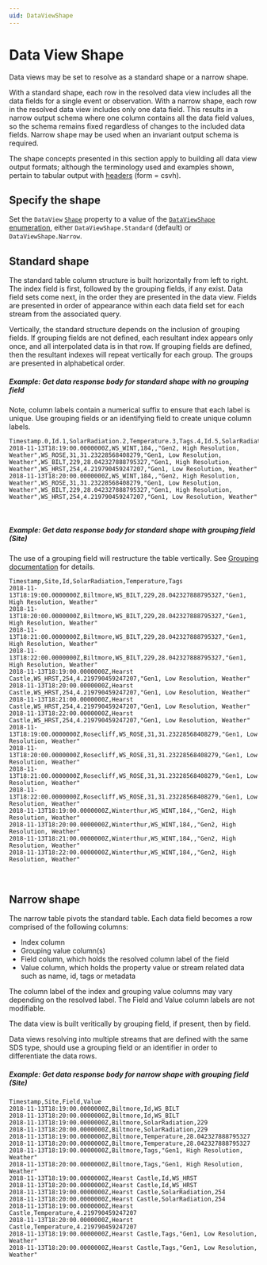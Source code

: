 ```yaml
---
uid: DataViewShape
---
```


# Data View Shape

Data views may be set to resolve as a standard shape or a narrow shape. 

With a standard shape, each row in the resolved data view includes all the data fields for a single event or observation. With a narrow shape, each row in the resolved data view includes only one data field. This results in a narrow output schema where one column contains all the data field values, so the schema remains fixed regardless of changes to the included data fields. Narrow shape may be used when an invariant output schema is required.

The shape concepts presented in this section apply to building all data view output formats; although the terminology used and examples shown, pertain to tabular output with [headers](xref:DataViewsQuickStartGetData#format) (form = csvh).
## Specify the shape
Set the `DataView` [`Shape`](xref:DataViewsQuickStartDefine#Data-view-properties) property to a value of the [`DataViewShape` enumeration](xref:DataViewsQuickStartDefine#dataviewshape-enumeration), either `DataViewShape.Standard` (default) or `DataViewShape.Narrow`.

## Standard shape

The standard table column structure is built horizontally from left to right. The index field is first, followed by the grouping fields, if any exist.  Data field sets come next, in the order they are presented in the data view. Fields are presented in order of appearance within each data field set for each stream from the associated query.

Vertically, the standard structure depends on the inclusion of grouping fields. If grouping fields are not defined, each resultant index appears only once, and all interpolated data is in that row. If grouping fields are defined, then the resultant indexes will repeat vertically for each group. The groups are presented in alphabetical order.


##### Example: Get data response body for standard shape with no grouping field

Note, column labels contain a numerical suffix to ensure that each label is unique. Use grouping fields or an identifying field to create unique column labels.

```csv
Timestamp.0,Id.1,SolarRadiation.2,Temperature.3,Tags.4,Id.5,SolarRadiation.6,Temperature.7,Tags.8,Id.9,SolarRadiation.10,Temperature.11,Tags.12,Id.13,SolarRadiation.14,Temperature.15,Tags.16
2018-11-13T18:19:00.0000000Z,WS_WINT,184,,"Gen2, High Resolution, Weather",WS_ROSE,31,31.23228568408279,"Gen1, Low Resolution, Weather",WS_BILT,229,28.042327888795327,"Gen1, High Resolution, Weather",WS_HRST,254,4.219790459247207,"Gen1, Low Resolution, Weather"
2018-11-13T18:20:00.0000000Z,WS_WINT,184,,"Gen2, High Resolution, Weather",WS_ROSE,31,31.23228568408279,"Gen1, Low Resolution, Weather",WS_BILT,229,28.042327888795327,"Gen1, High Resolution, Weather",WS_HRST,254,4.219790459247207,"Gen1, Low Resolution, Weather"
```
<br />

##### Example: Get data response body for standard shape with grouping field (Site)

The use of a grouping field will restructure the table vertically. See [Grouping documentation](xref:DataViewsGrouping) for details.

```csv
Timestamp,Site,Id,SolarRadiation,Temperature,Tags
2018-11-13T18:19:00.0000000Z,Biltmore,WS_BILT,229,28.042327888795327,"Gen1, High Resolution, Weather"
2018-11-13T18:20:00.0000000Z,Biltmore,WS_BILT,229,28.042327888795327,"Gen1, High Resolution, Weather"
2018-11-13T18:21:00.0000000Z,Biltmore,WS_BILT,229,28.042327888795327,"Gen1, High Resolution, Weather"
2018-11-13T18:22:00.0000000Z,Biltmore,WS_BILT,229,28.042327888795327,"Gen1, High Resolution, Weather"
2018-11-13T18:19:00.0000000Z,Hearst Castle,WS_HRST,254,4.219790459247207,"Gen1, Low Resolution, Weather"
2018-11-13T18:20:00.0000000Z,Hearst Castle,WS_HRST,254,4.219790459247207,"Gen1, Low Resolution, Weather"
2018-11-13T18:21:00.0000000Z,Hearst Castle,WS_HRST,254,4.219790459247207,"Gen1, Low Resolution, Weather"
2018-11-13T18:22:00.0000000Z,Hearst Castle,WS_HRST,254,4.219790459247207,"Gen1, Low Resolution, Weather"
2018-11-13T18:19:00.0000000Z,Rosecliff,WS_ROSE,31,31.23228568408279,"Gen1, Low Resolution, Weather"
2018-11-13T18:20:00.0000000Z,Rosecliff,WS_ROSE,31,31.23228568408279,"Gen1, Low Resolution, Weather"
2018-11-13T18:21:00.0000000Z,Rosecliff,WS_ROSE,31,31.23228568408279,"Gen1, Low Resolution, Weather"
2018-11-13T18:22:00.0000000Z,Rosecliff,WS_ROSE,31,31.23228568408279,"Gen1, Low Resolution, Weather"
2018-11-13T18:19:00.0000000Z,Winterthur,WS_WINT,184,,"Gen2, High Resolution, Weather"
2018-11-13T18:20:00.0000000Z,Winterthur,WS_WINT,184,,"Gen2, High Resolution, Weather"
2018-11-13T18:21:00.0000000Z,Winterthur,WS_WINT,184,,"Gen2, High Resolution, Weather"
2018-11-13T18:22:00.0000000Z,Winterthur,WS_WINT,184,,"Gen2, High Resolution, Weather"
```
<br />

## Narrow shape

The narrow table pivots the standard table. Each data field becomes a row comprised of the following columns: 

* Index column 
* Grouping value column(s)
* Field column, which holds the resolved column label of the field
* Value column, which holds the property value or stream related data such as name, id, tags or metadata

The column label of the index and grouping value columns may vary depending on the resolved label. The Field and Value column labels are not modifiable.

The data view is built veritically by grouping field, if present, then by field. 

Data views resolving into multiple streams that are defined with the same SDS type, should use a grouping field or an identifier in order to differentiate the data rows. 

##### Example: Get data response body for narrow shape with grouping field (Site)


```csv
Timestamp,Site,Field,Value
2018-11-13T18:19:00.0000000Z,Biltmore,Id,WS_BILT
2018-11-13T18:20:00.0000000Z,Biltmore,Id,WS_BILT
2018-11-13T18:19:00.0000000Z,Biltmore,SolarRadiation,229
2018-11-13T18:20:00.0000000Z,Biltmore,SolarRadiation,229
2018-11-13T18:19:00.0000000Z,Biltmore,Temperature,28.042327888795327
2018-11-13T18:20:00.0000000Z,Biltmore,Temperature,28.042327888795327
2018-11-13T18:19:00.0000000Z,Biltmore,Tags,"Gen1, High Resolution, Weather"
2018-11-13T18:20:00.0000000Z,Biltmore,Tags,"Gen1, High Resolution, Weather"
2018-11-13T18:19:00.0000000Z,Hearst Castle,Id,WS_HRST
2018-11-13T18:20:00.0000000Z,Hearst Castle,Id,WS_HRST
2018-11-13T18:19:00.0000000Z,Hearst Castle,SolarRadiation,254
2018-11-13T18:20:00.0000000Z,Hearst Castle,SolarRadiation,254
2018-11-13T18:19:00.0000000Z,Hearst Castle,Temperature,4.219790459247207
2018-11-13T18:20:00.0000000Z,Hearst Castle,Temperature,4.219790459247207
2018-11-13T18:19:00.0000000Z,Hearst Castle,Tags,"Gen1, Low Resolution, Weather"
2018-11-13T18:20:00.0000000Z,Hearst Castle,Tags,"Gen1, Low Resolution, Weather"
```
